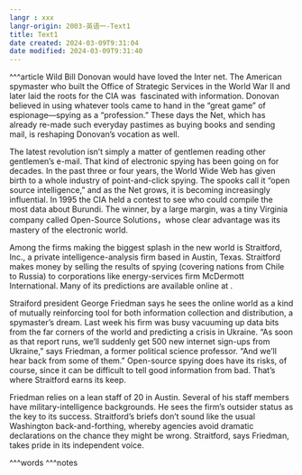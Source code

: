 ```yaml
---
langr : xxx
langr-origin: 2003-英语一-Text1
title: Text1
date created: 2024-03-09T9:31:04
date modified: 2024-03-09T9:31:40
---
```


^^^article
Wild Bill Donovan would have loved the Inter net. The American spymaster who built the Office of Strategic Services in the World War Ⅱ and later laid the roots for the CIA was  fascinated with information. Donovan believed in using whatever tools came to hand in the “great game” of espionage—spying as a “profession.” These days the Net, which has already re-made such everyday pastimes as buying books and sending mail, is reshaping Donovan’s vocation as well.

The latest revolution isn’t simply a matter of gentlemen reading other gentlemen’s e-mail. That kind of electronic spying has been going on for decades. In the past three or four years, the World Wide Web has given birth to a whole industry of point-and-click spying. The spooks call it “open source intelligence,” and as the Net grows, it is becoming increasingly influential. In 1995 the CIA held a contest to see who could compile the most data about Burundi. The winner, by a large margin, was a tiny Virginia company called Open-Source Solutions，whose clear advantage was its mastery of the electronic world.

Among the firms making the biggest splash in the new world is Straitford, Inc., a private intelligence-analysis firm based in Austin, Texas. Straitford makes money by selling the results of spying (covering nations from Chile to Russia) to corporations like energy-services firm McDermott International. Many of its predictions are available online at .

Straiford president George Friedman says he sees the online world as a kind of mutually reinforcing tool for both information collection and distribution, a spymaster’s dream. Last week his firm was busy vacuuming up data bits from the far corners of the world and predicting a crisis in Ukraine. “As soon as that report runs, we’ll suddenly get 500 new internet sign-ups from Ukraine,” says Friedman, a former political science professor. “And we’ll hear back from some of them.” Open-source spying does have its risks, of course, since it can be difficult to tell good information from bad. That’s where Straitford earns its keep.

Friedman relies on a lean staff of 20 in Austin. Several of his staff members have military-intelligence backgrounds. He sees the firm’s outsider status as the key to its success. Straitford’s briefs don’t sound like the usual Washington back-and-forthing, whereby agencies avoid dramatic declarations on the chance they might be wrong. Straitford, says Friedman, takes pride in its independent voice.





^^^words
^^^notes
